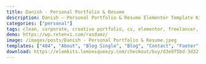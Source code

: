 ```yaml
---
title: Danish - Personal Portfolio & Resume
description: Danish – Personal Portfolio & Resume Elementor Template Kit, This Template is Perfect for Designers, Developers, Coders, Freelancers, Artists, Illustrators, Photographers or any person who needs an attractive and effective way to share their work and services with clients. Because Clean and creative designed template for showcasing a personal portfolio.
categories: ["personal"]
tags: clean, corporate, creative portfolio, cv, elementor, freelancer, marketing, personal CV, portfolio, responsive, resume, vcard
demo: https://wp.retenvi.com/rasdamz/
image: /images/posts/Danish - Personal Portfolio & Resume.jpeg
templates: ["404", "About", "Blog Single", "Blog", "Contact", "Footer", "Global", "Header", "Homepage", "Portfolio Detail", "Portfolio", "Pricing", "Services"]
download: https://elemkits.lemonsqueezy.com/checkout/buy/d3e9f5bd-3d32-452a-a2cb-5d0c6372775d
---
```

